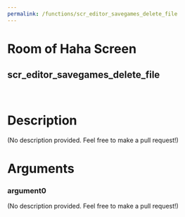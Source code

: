 ```yaml
---
permalink: /functions/scr_editor_savegames_delete_file
---
```

# Room of Haha Screen  
## scr_editor_savegames_delete_file  
&nbsp;  
# Description  
(No description provided. Feel free to make a pull request!) 
&nbsp;  
# Arguments
### argument0
(No description provided. Feel free to make a pull request!)
&nbsp;  


